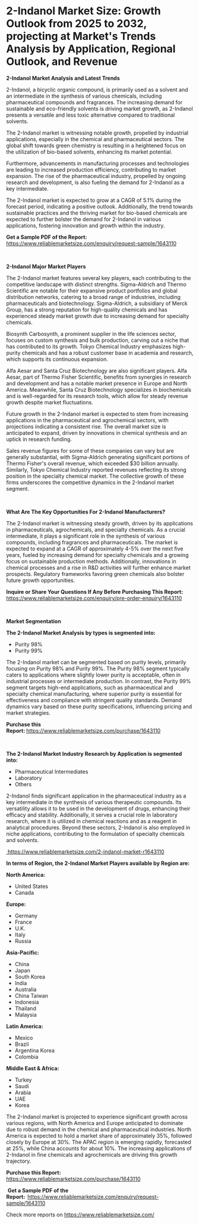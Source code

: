 <p><h1>2-Indanol Market Size: Growth Outlook from 2025 to 2032, projecting at Market's Trends Analysis by Application, Regional Outlook, and Revenue</h1></p><p><strong>2-Indanol Market Analysis and Latest Trends</strong></p>
<p><p>2-Indanol, a bicyclic organic compound, is primarily used as a solvent and an intermediate in the synthesis of various chemicals, including pharmaceutical compounds and fragrances. The increasing demand for sustainable and eco-friendly solvents is driving market growth, as 2-Indanol presents a versatile and less toxic alternative compared to traditional solvents.</p><p>The 2-Indanol market is witnessing notable growth, propelled by industrial applications, especially in the chemical and pharmaceutical sectors. The global shift towards green chemistry is resulting in a heightened focus on the utilization of bio-based solvents, enhancing its market potential. </p><p>Furthermore, advancements in manufacturing processes and technologies are leading to increased production efficiency, contributing to market expansion. The rise of the pharmaceutical industry, propelled by ongoing research and development, is also fueling the demand for 2-Indanol as a key intermediate.</p><p>The 2-Indanol market is expected to grow at a CAGR of 5.1% during the forecast period, indicating a positive outlook. Additionally, the trend towards sustainable practices and the thriving market for bio-based chemicals are expected to further bolster the demand for 2-Indanol in various applications, fostering innovation and growth within the industry.</p></p>
<p><strong>Get a Sample PDF of the Report:&nbsp;</strong> <a href="https://www.reliablemarketsize.com/enquiry/request-sample/1643110?utm_campaign=3365&utm_medium=2&utm_source=Github&utm_content=ia&utm_term=28032025&utm_id=2-indanol">https://www.reliablemarketsize.com/enquiry/request-sample/1643110</a></p>
<p>&nbsp;</p>
<p><strong>2-Indanol Major Market Players</strong></p>
<p><p>The 2-Indanol market features several key players, each contributing to the competitive landscape with distinct strengths. Sigma-Aldrich and Thermo Scientific are notable for their expansive product portfolios and global distribution networks, catering to a broad range of industries, including pharmaceuticals and biotechnology. Sigma-Aldrich, a subsidiary of Merck Group, has a strong reputation for high-quality chemicals and has experienced steady market growth due to increasing demand for specialty chemicals.</p><p>Biosynth Carbosynth, a prominent supplier in the life sciences sector, focuses on custom synthesis and bulk production, carving out a niche that has contributed to its growth. Tokyo Chemical Industry emphasizes high-purity chemicals and has a robust customer base in academia and research, which supports its continuous expansion.</p><p>Alfa Aesar and Santa Cruz Biotechnology are also significant players. Alfa Aesar, part of Thermo Fisher Scientific, benefits from synergies in research and development and has a notable market presence in Europe and North America. Meanwhile, Santa Cruz Biotechnology specializes in biochemicals and is well-regarded for its research tools, which allow for steady revenue growth despite market fluctuations.</p><p>Future growth in the 2-Indanol market is expected to stem from increasing applications in the pharmaceutical and agrochemical sectors, with projections indicating a consistent rise. The overall market size is anticipated to expand, driven by innovations in chemical synthesis and an uptick in research funding.</p><p>Sales revenue figures for some of these companies can vary but are generally substantial, with Sigma-Aldrich generating significant portions of Thermo Fisher's overall revenue, which exceeded $30 billion annually. Similarly, Tokyo Chemical Industry reported revenues reflecting its strong position in the specialty chemical market. The collective growth of these firms underscores the competitive dynamics in the 2-Indanol market segment.</p></p>
<p>&nbsp;</p>
<p><strong>What Are The Key Opportunities For 2-Indanol Manufacturers?</strong></p>
<p><p>The 2-Indanol market is witnessing steady growth, driven by its applications in pharmaceuticals, agrochemicals, and specialty chemicals. As a crucial intermediate, it plays a significant role in the synthesis of various compounds, including fragrances and pharmaceuticals. The market is expected to expand at a CAGR of approximately 4-5% over the next five years, fueled by increasing demand for specialty chemicals and a growing focus on sustainable production methods. Additionally, innovations in chemical processes and a rise in R&D activities will further enhance market prospects. Regulatory frameworks favoring green chemicals also bolster future growth opportunities.</p></p>
<p><strong>Inquire or Share Your Questions If Any Before Purchasing This Report:</strong> <a href="https://www.reliablemarketsize.com/enquiry/pre-order-enquiry/1643110?utm_campaign=3365&utm_medium=2&utm_source=Github&utm_content=ia&utm_term=28032025&utm_id=2-indanol">https://www.reliablemarketsize.com/enquiry/pre-order-enquiry/1643110</a></p>
<p>&nbsp;</p>
<p><strong>Market Segmentation</strong></p>
<p><strong>The 2-Indanol Market Analysis by types is segmented into:</strong></p>
<p><ul><li>Purity 98%</li><li>Purity 99%</li></ul></p>
<p><p>The 2-Indanol market can be segmented based on purity levels, primarily focusing on Purity 98% and Purity 99%. The Purity 98% segment typically caters to applications where slightly lower purity is acceptable, often in industrial processes or intermediate production. In contrast, the Purity 99% segment targets high-end applications, such as pharmaceutical and specialty chemical manufacturing, where superior purity is essential for effectiveness and compliance with stringent quality standards. Demand dynamics vary based on these purity specifications, influencing pricing and market strategies.</p></p>
<p><strong>Purchase this Report:&nbsp;</strong><a href="https://www.reliablemarketsize.com/purchase/1643110?utm_campaign=3365&utm_medium=2&utm_source=Github&utm_content=ia&utm_term=28032025&utm_id=2-indanol">https://www.reliablemarketsize.com/purchase/1643110</a></p>
<p>&nbsp;</p>
<p><strong>The 2-Indanol Market Industry Research by Application is segmented into:</strong></p>
<p><ul><li>Pharmaceutical Intermediates</li><li>Laboratory</li><li>Others</li></ul></p>
<p><p>2-Indanol finds significant application in the pharmaceutical industry as a key intermediate in the synthesis of various therapeutic compounds. Its versatility allows it to be used in the development of drugs, enhancing their efficacy and stability. Additionally, it serves a crucial role in laboratory research, where it is utilized in chemical reactions and as a reagent in analytical procedures. Beyond these sectors, 2-Indanol is also employed in niche applications, contributing to the formulation of specialty chemicals and solvents.</p></p>
<p><a href="https://www.reliablemarketsize.com/2-indanol-market-r1643110?utm_campaign=3365&utm_medium=2&utm_source=Github&utm_content=ia&utm_term=28032025&utm_id=2-indanol">&nbsp;https://www.reliablemarketsize.com/2-indanol-market-r1643110</a></p>
<p><strong>In terms of Region, the 2-Indanol Market Players available by Region are:</strong></p>
<p>
    <p> <strong> North America: </strong>
        <ul>
            <li>United States</li>
            <li>Canada</li>
        </ul>
        </p> 
    <p> <strong> Europe: </strong>
        <ul>
            <li>Germany</li>
            <li>France</li>
            <li>U.K.</li>
            <li>Italy</li>
            <li>Russia</li>
        </ul>
        </p> 
    <p> <strong> Asia-Pacific: </strong>
        <ul>
            <li>China</li>
            <li>Japan</li>
            <li>South Korea</li>
            <li>India</li>
            <li>Australia</li>
            <li>China Taiwan</li>
            <li>Indonesia</li>
            <li>Thailand</li>
            <li>Malaysia</li>
        </ul>
        </p> 
    <p> <strong> Latin America: </strong>
        <ul>
            <li>Mexico</li>
            <li>Brazil</li>
            <li>Argentina Korea</li>
            <li>Colombia</li>
        </ul>
        </p> 
    <p> <strong> Middle East & Africa: </strong>
        <ul>
            <li>Turkey</li>
            <li>Saudi</li>
            <li>Arabia</li>
            <li>UAE</li>
            <li>Korea</li>
        </ul>
    </p>
    </p>
<p><p>The 2-Indanol market is projected to experience significant growth across various regions, with North America and Europe anticipated to dominate due to robust demand in the chemical and pharmaceutical industries. North America is expected to hold a market share of approximately 35%, followed closely by Europe at 30%. The APAC region is emerging rapidly, forecasted at 25%, while China accounts for about 10%. The increasing applications of 2-Indanol in fine chemicals and agrochemicals are driving this growth trajectory.</p></p>
<p><strong>Purchase this Report: </strong><a href="https://www.reliablemarketsize.com/purchase/1643110?utm_campaign=3365&utm_medium=2&utm_source=Github&utm_content=ia&utm_term=28032025&utm_id=2-indanol">https://www.reliablemarketsize.com/purchase/1643110</a></p>
<p>&nbsp;<strong>Get a Sample PDF of the Report:&nbsp;&nbsp;</strong><a href="https://www.reliablemarketsize.com/enquiry/request-sample/1643110?utm_campaign=3365&utm_medium=2&utm_source=Github&utm_content=ia&utm_term=28032025&utm_id=2-indanol">https://www.reliablemarketsize.com/enquiry/request-sample/1643110</a></p>
<p><strong></strong></p>
<p>Check more reports on <a href="https://www.reliablemarketsize.com/?utm_campaign=3365&utm_medium=2&utm_source=Github&utm_content=ia&utm_term=28032025&utm_id=2-indanol">https://www.reliablemarketsize.com/</a></p>